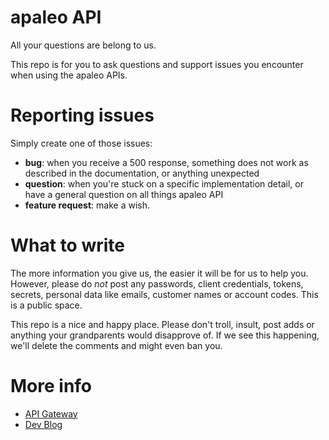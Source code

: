 # apaleo API
All your questions are belong to us.

This repo is for you to ask questions and support issues you encounter when using the apaleo APIs.

# Reporting issues
Simply create one of those issues: 
- **bug**: when you receive a 500 response, something does not work as described in the documentation, or anything unexpected
- **question**: when you're stuck on a specific implementation detail, or have a general question on all things apaleo API
- **feature request**: make a wish.

# What to write
The more information you give us, the easier it will be for us to help you. However, please do *not* post any passwords, client credentials, tokens, secrets, personal data like emails, customer names or account codes. This is a public space.

This repo is a nice and happy place. Please don't troll, insult, post adds or anything your grandparents would disapprove of. If we see this happening, we'll delete the comments and might even ban you.

# More info
- [API Gateway](https://api.apaleo.io/)
- [Dev Blog](https://apaleo.com/dev)

